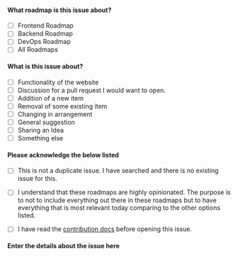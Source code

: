 <!--
Please do not remove anything written below.
 
Fill the details and open the issue. Any issue that 
doesn't have all of these filled in will be closed, 
if yours is closed reopen with everything filled in.  
-->

#### What roadmap is this issue about?

- [ ] Frontend Roadmap
- [ ] Backend Roadmap
- [ ] DevOps Roadmap
- [ ] All Roadmaps

#### What is this issue about?

- [ ] Functionality of the website
- [ ] Discussion for a pull request I would want to open.
- [ ] Addition of a new item
- [ ] Removal of some existing item
- [ ] Changing in arrangement
- [ ] General suggestion
- [ ] Sharing an Idea
- [ ] Something else

#### Please acknowledge the below listed

- [ ] This is not a duplicate issue. I have searched and there is no existing issue for this.
- [ ] I understand that these roadmaps are highly opinionated. The purpose is to not to include everything out there in these roadmaps but to have everything that is most relevant today comparing to the other options listed.
- [ ] I have read the [contribution docs](../contributing) before opening this issue.


#### Enter the details about the issue here

<!-- Please enter the issue details here -->
